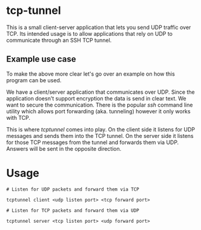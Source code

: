 # tcp-tunnel
This is a small client-server application that lets you send UDP traffic over TCP. Its intended usage is to allow applications that rely on UDP to communicate through an SSH TCP tunnel.

## Example use case
To make the above more clear let's go over an example on how this program can be used. 

We have a client/server application that communicates over UDP. Since the application doesn't support encryption the data is send in clear text.
We want to secure the communication. There is the popular *ssh* command line utility which allows port forwarding (aka. tunneling) however it only works with TCP.

This is where *tcptunnel* comes into play. On the client side it listens for UDP messages and sends them into the TCP tunnel. On the server side it listens for those TCP messages from the tunnel and forwards them via UDP. Answers will be sent in the opposite direction.

# Usage
```
# Listen for UDP packets and forward them via TCP

tcptunnel client <udp listen port> <tcp forward port>
```
```
# Listen for TCP packets and forward them via UDP

tcptunnel server <tcp listen port> <udp forward port>
```